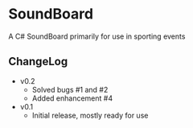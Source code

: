# SoundBoard
A C# SoundBoard primarily for use in sporting events

## ChangeLog
- v0.2
  - Solved bugs #1 and #2
  - Added enhancement #4
- v0.1
  - Initial release, mostly ready for use
